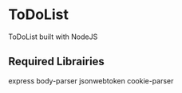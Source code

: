 # ToDoList
 ToDoList built with NodeJS 

## Required Librairies
express body-parser jsonwebtoken cookie-parser